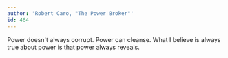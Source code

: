 ```yaml
---
author: 'Robert Caro, "The Power Broker"'
id: 464
---
```


Power doesn't always corrupt. Power can cleanse. What I believe is always true about power is that power always reveals.
